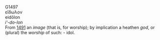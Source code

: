 <body>
  <p>G1497<br>  εἴδωλον  <br> eidōlon  <br><i>i‘-do-lon </i><br>From <a href="g1491.htm">1491</a>  an <i>image</i> (that is, for worship); by implication a heathen <i>god</i>, or (plural) the <i>worship</i> of such: - idol.<br></p>
 </body>